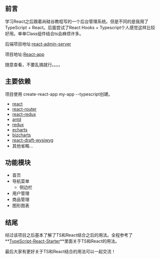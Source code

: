 <!--
 * @Descripttion: 
 * @version: 
 * @Author: MFine
 * @Date: 2020-09-28 21:45:10
 * @LastEditors: MFine
 * @LastEditTime: 2021-02-11 23:09:01
-->
## 前言

学习React之后跟着尚硅谷教程写的一个后台管理系统。但是不同的是我用了TypeScript + React。后面尝试了React Hooks + Typescript个人感觉这样比较好用。单单Class组件结合ts会麻烦许多。

后端项目地址:[react-admin-server](https://github.com/MFinnnne/react-admin-server)

项目地址:[React-app](http://http://159.75.128.32:8888)

随意查看，不要乱搞就行。。。。
## 主要依赖

项目使用 create-react-app my-app --typescript创建。

- [react](https://github.com/facebook/react)
- [react-router](https://github.com/ReactTraining/react-router)
- [react-redux](https://github.com/reduxjs/react-redux)
- [antd](https://ant.design/index-cn)
- [redux](https://github.com/reduxjs/redux)
- [echarts](https://github.com/apache/echarts)
- [bizcharts](https://github.com/alibaba/BizCharts)
- [react-draft-wysiwyg](https://github.com/jpuri/react-draft-wysiwyg)
- 其他省略...

## 功能模块

- 首页
- 导航菜单
  - 侧边栏
- 用户管理
- 商品管理
- 图形图表

## 结尾

经过该项目之后基本了解了TS和React结合之后的用法。全程参考了**[TypeScript-React-Starter](https://github.com/microsoft/TypeScript-React-Starter)**里面关于TS和React的用法。

最后大家有更好关于TS和React结合的用法可以一起交流！

